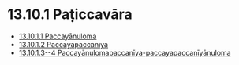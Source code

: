 # 13.10.1 Paṭiccavāra

* [13.10.1.1 Paccayānuloma](13.10.1/13.10.1.1.md)
* [13.10.1.2 Paccayapaccanīya](13.10.1/13.10.1.2.md)
* [13.10.1.3--4 Paccayānulomapaccanīya-paccayapaccanīyānuloma](13.10.1/13.10.1.3--4.md)
